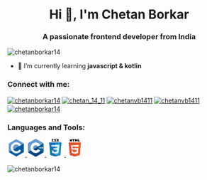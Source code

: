 <h1 align="center">Hi 👋, I'm Chetan Borkar</h1>
<h3 align="center">A passionate frontend developer from India</h3>

<p align="left"> <img src="https://komarev.com/ghpvc/?username=chetanborkar14&label=Profile%20views&color=0f97eb&style=flat" alt="chetanborkar14" /> </p>

- 🌱 I’m currently learning **javascript & kotlin**

<h3 align="left">Connect with me:</h3>
<p align="left">
<a href="https://linkedin.com/in/chetanborkar14" target="blank"><img align="center" src="https://raw.githubusercontent.com/rahuldkjain/github-profile-readme-generator/master/src/images/icons/Social/linked-in-alt.svg" alt="chetanborkar14" height="30" width="40" /></a>
<a href="https://instagram.com/chetan_14_11" target="blank"><img align="center" src="https://raw.githubusercontent.com/rahuldkjain/github-profile-readme-generator/master/src/images/icons/Social/instagram.svg" alt="chetan_14_11" height="30" width="40" /></a>
<a href="https://www.codechef.com/users/chetanvb1411" target="blank"><img align="center" src="https://cdn.jsdelivr.net/npm/simple-icons@3.1.0/icons/codechef.svg" alt="chetanvb1411" height="30" width="40" /></a>
<a href="https://www.hackerrank.com/chetanvb1411" target="blank"><img align="center" src="https://raw.githubusercontent.com/rahuldkjain/github-profile-readme-generator/master/src/images/icons/Social/hackerrank.svg" alt="chetanvb1411" height="30" width="40" /></a>
<a href="https://www.leetcode.com/chetanborkar14" target="blank"><img align="center" src="https://raw.githubusercontent.com/rahuldkjain/github-profile-readme-generator/master/src/images/icons/Social/leet-code.svg" alt="chetanborkar14" height="30" width="40" /></a>
</p>

<h3 align="left">Languages and Tools:</h3>
<p align="left"> <a href="https://www.cprogramming.com/" target="_blank" rel="noreferrer"> <img src="https://raw.githubusercontent.com/devicons/devicon/master/icons/c/c-original.svg" alt="c" width="40" height="40"/> </a> <a href="https://www.w3schools.com/cpp/" target="_blank" rel="noreferrer"> <img src="https://raw.githubusercontent.com/devicons/devicon/master/icons/cplusplus/cplusplus-original.svg" alt="cplusplus" width="40" height="40"/> </a> <a href="https://www.w3schools.com/css/" target="_blank" rel="noreferrer"> <img src="https://raw.githubusercontent.com/devicons/devicon/master/icons/css3/css3-original-wordmark.svg" alt="css3" width="40" height="40"/> </a> <a href="https://www.w3.org/html/" target="_blank" rel="noreferrer"> <img src="https://raw.githubusercontent.com/devicons/devicon/master/icons/html5/html5-original-wordmark.svg" alt="html5" width="40" height="40"/> </a> </p>

<p><img align="center" src="https://github-readme-stats.vercel.app/api/top-langs?username=chetanborkar14&show_icons=true&title_color=0d0d0d&locale=en&layout=compact" alt="chetanborkar14" /></p>
